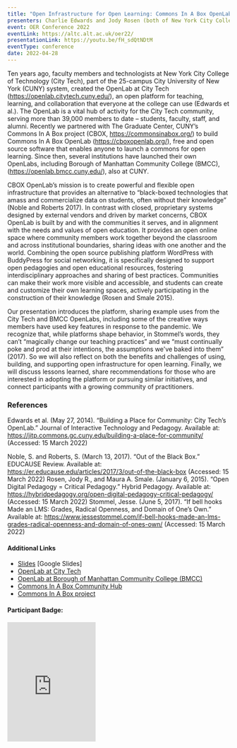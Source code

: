```yaml
---
title: "Open Infrastructure for Open Learning: Commons In A Box OpenLab"            
presenters: Charlie Edwards and Jody Rosen (both of New York City College of Technology), jean amaral and Chris Stein (both of Borough of Manhattan Community College)
event: OER Conference 2022
eventLink: https://altc.alt.ac.uk/oer22/
presentationLink: https://youtu.be/fH_sdQtNDtM
eventType: conference
date: 2022-04-28
---
```


Ten years ago, faculty members and technologists at New York City College of Technology (City Tech), part of the 25-campus City University of New York (CUNY) system, created the OpenLab at City Tech (https://openlab.citytech.cuny.edu/), an open platform for teaching, learning, and collaboration that everyone at the college can use (Edwards et al.). The OpenLab is a vital hub of activity for the City Tech community, serving more than 39,000 members to date – students, faculty, staff, and alumni. Recently we partnered with The Graduate Center, CUNY’s Commons In A Box project (CBOX, https://commonsinabox.org/) to build Commons In A Box OpenLab (https://cboxopenlab.org/), free and open source software that enables anyone to launch a commons for open learning. Since then, several institutions have launched their own OpenLabs, including Borough of Manhattan Community College (BMCC), (https://openlab.bmcc.cuny.edu/), also at CUNY.

CBOX OpenLab’s mission is to create powerful and flexible open infrastructure that provides an alternative to “black-boxed technologies that amass and commercialize data on students, often without their knowledge” (Noble and Roberts 2017). In contrast with closed, proprietary systems designed by external vendors and driven by market concerns, CBOX OpenLab is built by and with the communities it serves, and in alignment with the needs and values of open education. It provides an open online space where community members work together beyond the classroom and across institutional boundaries, sharing ideas with one another and the world. Combining the open source publishing platform WordPress with BuddyPress for social networking, it is specifically designed to support open pedagogies and open educational resources, fostering interdisciplinary approaches and sharing of best practices. Communities can make their work more visible and accessible, and students can create and customize their own learning spaces, actively participating in the construction of their knowledge (Rosen and Smale 2015).

Our presentation introduces the platform, sharing example uses from the City Tech and BMCC OpenLabs, including some of the creative ways members have used key features in response to the pandemic. We recognize that, while platforms shape behavior, in Stommel’s words, they can’t “magically change our teaching practices” and we “must continually poke and prod at their intentions, the assumptions we've baked into them” (2017). So we will also reflect on both the benefits and challenges of using, building, and supporting open infrastructure for open learning. Finally, we will discuss lessons learned, share recommendations for those who are interested in adopting the platform or pursuing similar initiatives, and connect participants with a growing community of practitioners. 

### References

Edwards et al. (May 27, 2014). “Building a Place for Community: City Tech’s OpenLab.” Journal of Interactive Technology and Pedagogy. Available at: https://jitp.commons.gc.cuny.edu/building-a-place-for-community/  (Accessed: 15 March 2022)

Noble, S. and Roberts, S. (March 13, 2017). “Out of the Black Box.” EDUCAUSE Review. Available at: https://er.educause.edu/articles/2017/3/out-of-the-black-box (Accessed: 15 March 2022)
Rosen, Jody R., and Maura A. Smale. (January 6, 2015). “Open Digital Pedagogy = Critical Pedagogy.” Hybrid Pedagogy. Available at: https://hybridpedagogy.org/open-digital-pedagogy-critical-pedagogy/ (Accessed: 15 March 2022)
Stommel, Jesse. (June 5, 2017). “If bell hooks Made an LMS: Grades, Radical Openness, and Domain of One’s Own.” Available at: https://www.jessestommel.com/if-bell-hooks-made-an-lms-grades-radical-openness-and-domain-of-ones-own/ (Accessed: 15 March 2022)

#### Additional Links

* [Slides](https://docs.google.com/presentation/d/16sDDA_4jwk_Nwc8XNdi1-k9ZX2kvUGl_SGLJXVVd0Ec/edit?usp=sharing) [Google Slides]
* [OpenLab at City Tech](https://openlab.citytech.cuny.edu/)
* [OpenLab at Borough of Manhattan Community College (BMCC)](https://openlab.bmcc.cuny.edu/)
* [Commons In A Box Community Hub](https://commonsinabox.org/)
* [Commons In A Box project](https://commonsinabox.org/)

#### Participant Badge:

<iframe  frameborder="0"  scrolling="no" src="https://openbadgepassport.com/app/badge/info/449439/pic/embed" width="200" height="270"></iframe>